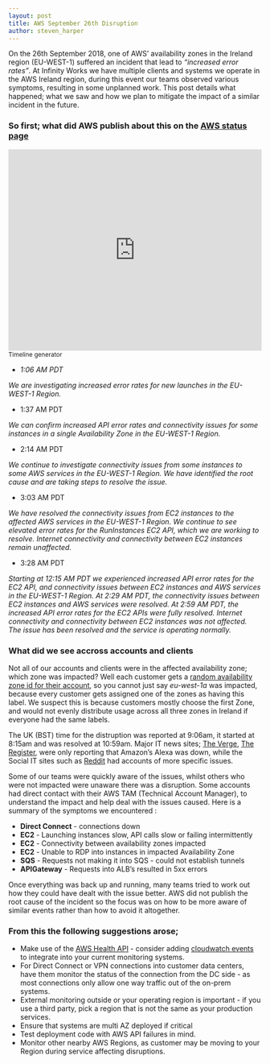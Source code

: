 ```yaml
---
layout: post
title: AWS September 26th Disruption
author: steven_harper
---
```


On the 26th September 2018, one of AWS’ availability zones in the Ireland region (EU-WEST-1) suffered an incident that lead to _“increased error rates”_.
At Infinity Works we have multiple clients and systems we operate in the AWS Ireland region, during this event our teams observed various symptoms, resulting in some unplanned work. This post details what happened; what we saw and how we plan to mitigate the impact of a similar incident in the future.

### So first; what did AWS publish about this on the [AWS status page](https://status.aws.amazon.com/)


<iframe width="100%" height="400" src="https://time.graphics/embed?v=1&id=154644" frameborder="0" allowfullscreen></iframe>
<div><a  style="font-size: 12px; text-decoration: none;" title="Timeline generator" href="https://time.graphics">Timeline generator</a></div>


 - *1:06 AM PDT*
 
 _We are investigating increased error rates for new launches in the EU-WEST-1 Region._
 - 1:37 AM PDT 
 
 _We can confirm increased API error rates and connectivity issues for some instances in a single Availability Zone in the EU-WEST-1 Region._
 - 2:14 AM PDT 
 
_We continue to investigate connectivity issues from some instances to some AWS services in the EU-WEST-1 Region. We have identified the root cause and are taking steps to resolve the issue._
 - 3:03 AM PDT 
 
 _We have resolved the connectivity issues from EC2 instances to the affected AWS services in the EU-WEST-1 Region. We continue to see elevated error rates for the RunInstances EC2 API, which we are working to resolve. Internet connectivity and connectivity between EC2 instances remain unaffected._
 - 3:28 AM PDT 
 
 _Starting at 12:15 AM PDT we experienced increased API error rates for the EC2 API, and connectivity issues between EC2 instances and AWS services in the EU-WEST-1 Region. At 2:29 AM PDT, the connectivity issues between EC2 instances and AWS services were resolved. At 2:59 AM PDT, the increased API error rates for the EC2 APIs were fully resolved. Internet connectivity and connectivity between EC2 instances was not affected. The issue has been resolved and the service is operating normally._

### What did we see accross accounts and clients

Not all of our accounts and clients were in the affected availability zone; which zone was impacted? Well each customer gets a [random availability zone id for their account](https://docs.aws.amazon.com/AWSEC2/latest/UserGuide/using-regions-availability-zones.html), so you cannot just say _eu-west-1a_ was impacted, because every customer gets assigned one of the zones as having this label.  We suspect this is because customers mostly choose the first Zone, and would not evenly distribute usage across all three zones in Ireland if everyone had the same labels.

The UK (BST) time for the distruption was reported at 9:06am, it started at 8:15am and was resolved at  10:59am.  Major IT news sites; [The Verge](https://www.theverge.com/circuitbreaker/2018/9/26/17905158/amazon-alexa-outage-europe-down-service), [The Register](https://www.theregister.co.uk/2018/09/26/amazon_alexa_outage_down/), were only reporting that Amazon’s Alexa was down, while the Social IT sites such as [Reddit](https://www.reddit.com/r/aws/comments/9j0lfn/issues_in_euwest1_aws_aware/) had accounts of more specific issues.

Some of our teams were quickly aware of the issues, whilst others who were not impacted were unaware there was a disruption.  Some accounts had direct contact with their AWS TAM (Technical Account Manager), to understand the impact and help deal with the issues caused.  Here is a summary of the symptoms we encountered :

 - __Direct Connect__ - connections down
 - __EC2__ - Launching instances slow, API calls slow or failing intermittently
 - __EC2__ - Connectivity between availability zones impacted
 - __EC2__ - Unable to RDP into instances in impacted Availability Zone
 - __SQS__ - Requests not making it into SQS - could not establish tunnels
 - __APIGateway__ - Requests into ALB’s resulted in 5xx errors 

Once everything was back up and running, many teams tried to work out how they could have dealt with the issue better. AWS did not publish the root cause of the incident so the focus was on how to be more aware of similar events rather than how to avoid it altogether.

### From this the following suggestions arose;

 - Make use of the [AWS Health API](https://docs.aws.amazon.com/health/latest/ug/getting-started-api.html) - consider adding [cloudwatch events](https://docs.aws.amazon.com/health/latest/ug/cloudwatch-events-health.html) to integrate into your current monitoring systems.
 - For Direct Connect or VPN connections into customer data centers, have them monitor the status of the connection from the DC side - as most connections only allow one way traffic out of the on-prem systems.
 - External monitoring outside or your operating region is important - if you use a third party, pick a region that is not the same as your production services.
 - Ensure that systems are multi AZ deployed if critical
 - Test deployment code with AWS API failures in mind.
 - Monitor other nearby AWS Regions, as customer may be moving to your Region during service affecting disruptions.
